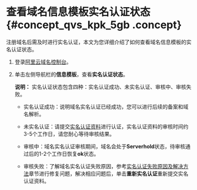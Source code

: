 # 查看域名信息模板实名认证状态 {#concept_qvs_kpk_5gb .concept}

注册域名后需及时进行实名认证，本文为您详细介绍了如何查看域名信息模板的实名认证状态。

1.  登录[阿里云域名控制台](https://dc.console.aliyun.com)。
2.  单击左侧导航栏的**信息模板**，查看**实名认证状态**。

    **说明：** 实名认证状态包含四种：实名认证成功、未实名认证、审核中、审核失败。

    -   实名认证成功：说明域名实名认证已经成功，您可以进行后续的备案和域名解析。
    -   未实名认证：请提交[实名认证资料](cn.zh-CN/域名实名认证/域名实名认证所需资料.md#)进行认证，实名认证资料的审核时间约3-5个工作日，请您耐心等待审核结果。

    -   审核中：域名实名认证审核期间，域名会处于**Serverhold**状态，待审核通过后的1-2个工作日恢复**ok**状态。

    -   审核失败：了解域名实名认证失败原因，参考[实名认证失败原因及解决方法](cn.zh-CN/域名实名认证/实名认证失败原因及解决方案.md#)章节进行修复问题，解决相应问题后，单击**重新实名认证**重新提交实名认证资料。

